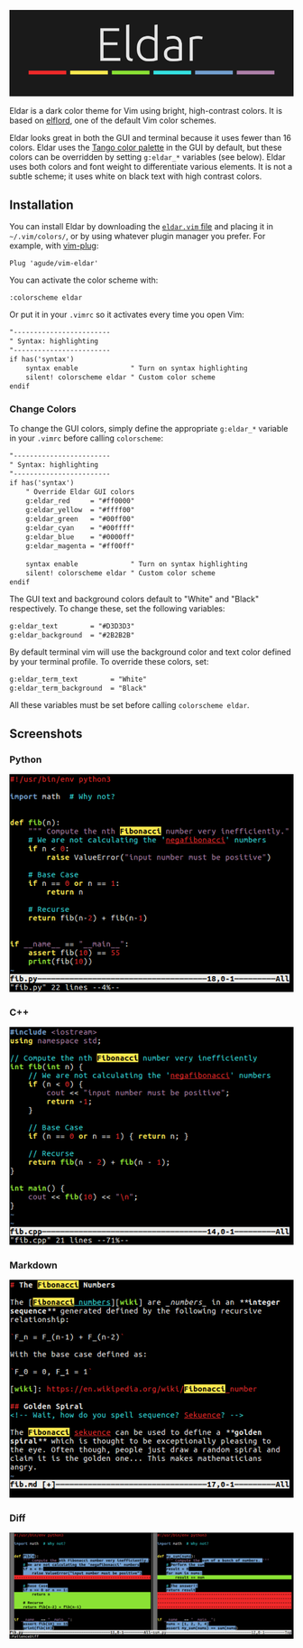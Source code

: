 ![Eldar logo](/images/eldar_logo.svg.png?raw=true "Eldar logo")

Eldar is a dark color theme for Vim using bright, high-contrast colors. It is
based on [elflord][elcs], one of the default Vim color schemes.

[elcs]: https://github.com/vim/vim/blob/master/runtime/colors/elflord.vim

Eldar looks great in both the GUI and terminal because it uses fewer than 16
colors. Eldar uses the [Tango color palette][tango] in the GUI by default, but
these colors can be overridden by setting `g:eldar_*` variables (see below).
Eldar uses both colors and font weight to differentiate various elements. It
is not a subtle scheme; it uses white on black text with high contrast colors.

[tango]: http://tango.freedesktop.org/Tango_Icon_Theme_Guidelines#Color_Palette

## Installation

You can install Eldar by downloading the [`eldar.vim` file][file] and placing
it in `~/.vim/colors/`, or by using whatever plugin manager you prefer. For
example, with [vim-plug][plug]:

[file]: /colors/eldar.vim
[plug]: https://github.com/junegunn/vim-plug

```vim
Plug 'agude/vim-eldar'
```

You can activate the color scheme with:

```vim
:colorscheme eldar
```

Or put it in your `.vimrc` so it activates every time you open Vim:

```vim
"------------------------
" Syntax: highlighting
"------------------------
if has('syntax')
    syntax enable             " Turn on syntax highlighting
    silent! colorscheme eldar " Custom color scheme
endif
```

### Change Colors

To change the GUI colors, simply define the appropriate `g:eldar_*` variable
in your `.vimrc` before calling `colorscheme`:

```vim
"------------------------
" Syntax: highlighting
"------------------------
if has('syntax')
    " Override Eldar GUI colors
    g:eldar_red     = "#ff0000"
    g:eldar_yellow  = "#ffff00"
    g:eldar_green   = "#00ff00"
    g:eldar_cyan    = "#00ffff"
    g:eldar_blue    = "#0000ff"
    g:eldar_magenta = "#ff00ff"

    syntax enable             " Turn on syntax highlighting
    silent! colorscheme eldar " Custom color scheme
endif
```
The GUI text and background colors default to "White" and "Black"
respectively. To change these, set the following variables:

```vim
g:eldar_text        = "#D3D3D3"
g:eldar_background  = "#2B2B2B"
```

By default terminal vim will use the background color and text color defined
by your terminal profile. To override these colors, set:

```vim
g:eldar_term_text        = "White"
g:eldar_term_background  = "Black"
```

All these variables must be set before calling `colorscheme eldar`.

## Screenshots

### Python

![Example of Vim Eldar with Python](/images/eldar_python.png?raw=true "Example of Vim Eldar with Python")

### C++

![Example of Vim Eldar with C++](/images/eldar_cpp.png?raw=true "Example of Vim Eldar with C++")

### Markdown

![Example of Vim Eldar with Markdown](/images/eldar_markdown.png?raw=true "Example of Vim Eldar with Markdown")

### Diff

![Example of Vim Eldar performing a diff](/images/eldar_diff.png?raw=true "Example of Vim Eldar performing a diff")
